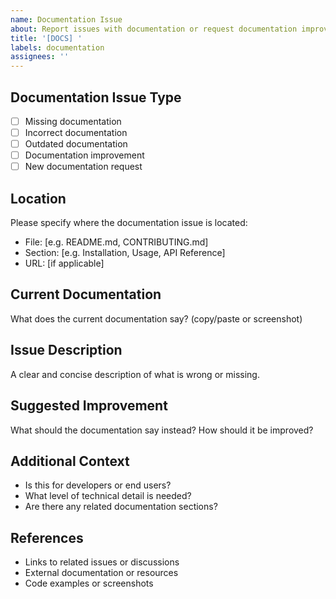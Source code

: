 ```yaml
---
name: Documentation Issue
about: Report issues with documentation or request documentation improvements
title: '[DOCS] '
labels: documentation
assignees: ''
---
```


## Documentation Issue Type
- [ ] Missing documentation
- [ ] Incorrect documentation
- [ ] Outdated documentation
- [ ] Documentation improvement
- [ ] New documentation request

## Location
Please specify where the documentation issue is located:
- File: [e.g. README.md, CONTRIBUTING.md]
- Section: [e.g. Installation, Usage, API Reference]
- URL: [if applicable]

## Current Documentation
What does the current documentation say? (copy/paste or screenshot)

## Issue Description
A clear and concise description of what is wrong or missing.

## Suggested Improvement
What should the documentation say instead? How should it be improved?

## Additional Context
- Is this for developers or end users?
- What level of technical detail is needed?
- Are there any related documentation sections?

## References
- Links to related issues or discussions
- External documentation or resources
- Code examples or screenshots